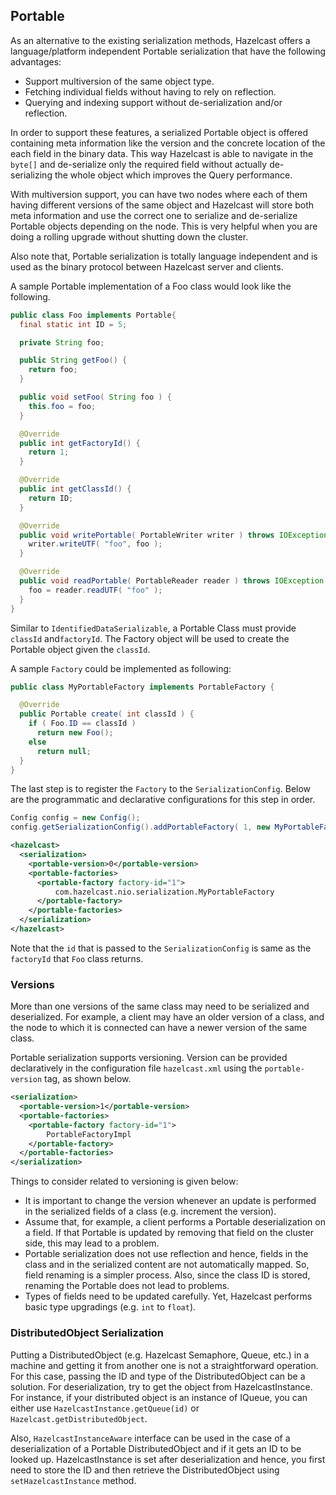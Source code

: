 


## Portable

As an alternative to the existing serialization methods, Hazelcast offers a language/platform independent Portable serialization that have the following advantages:

-   Support multiversion of the same object type.
-   Fetching individual fields without having to rely on reflection.
-   Querying and indexing support without de-serialization and/or reflection.

In order to support these features, a serialized Portable object is offered containing meta information like the version and the concrete location of the each field in the binary data. This way Hazelcast is able to navigate in the `byte[]` and de-serialize only the required field without actually de-serializing the whole object which improves the Query performance.

With multiversion support, you can have two nodes where each of them having different versions of the same object and Hazelcast will store both meta information and use the correct one to serialize and de-serialize Portable objects depending on the node. This is very helpful when you are doing a rolling upgrade without shutting down the cluster.

Also note that, Portable serialization is totally language independent and is used as the binary protocol between Hazelcast server and clients.

A sample Portable implementation of a Foo class would look like the following.

```java
public class Foo implements Portable{
  final static int ID = 5;

  private String foo;

  public String getFoo() {
    return foo;
  }

  public void setFoo( String foo ) {
    this.foo = foo;
  }

  @Override
  public int getFactoryId() {
    return 1;
  }

  @Override
  public int getClassId() {
    return ID;
  }

  @Override
  public void writePortable( PortableWriter writer ) throws IOException {
    writer.writeUTF( "foo", foo );
  }

  @Override
  public void readPortable( PortableReader reader ) throws IOException {
    foo = reader.readUTF( "foo" );
  }
}        
```

Similar to `IdentifiedDataSerializable`, a Portable Class must provide `classId` and`factoryId`. The Factory object will be used to create the Portable object given the `classId`.

A sample `Factory` could be implemented as following:

```java
public class MyPortableFactory implements PortableFactory {

  @Override
  public Portable create( int classId ) {
    if ( Foo.ID == classId )
      return new Foo();
    else
      return null;
  }
}            
```

The last step is to register the `Factory` to the `SerializationConfig`. Below are the programmatic and declarative configurations for this step in order.


```java
Config config = new Config();
config.getSerializationConfig().addPortableFactory( 1, new MyPortableFactory() );
```


```xml
<hazelcast>
  <serialization>
    <portable-version>0</portable-version>
    <portable-factories>
      <portable-factory factory-id="1">
          com.hazelcast.nio.serialization.MyPortableFactory
      </portable-factory>
    </portable-factories>
  </serialization>
</hazelcast>
```


Note that the `id` that is passed to the `SerializationConfig` is same as the `factoryId` that `Foo` class returns.

### Versions

More than one versions of the same class may need to be serialized and deserialized.  For example, a client may have an older version of a class, and the node to which it is connected can have a newer version of the same class. 

Portable serialization supports versioning. Version can be provided declaratively in the configuration file `hazelcast.xml` using the `portable-version` tag, as shown below.

```xml
<serialization>
  <portable-version>1</portable-version>
  <portable-factories>
    <portable-factory factory-id="1">
        PortableFactoryImpl
    </portable-factory>
  </portable-factories>
</serialization>
```

Things to consider related to versioning is given below:

- It is important to change the version whenever an update is performed in the serialized fields of a class (e.g. increment the version).
- Assume that, for example, a client performs a Portable deserialization on a field. If that Portable is updated by removing that field on the cluster side, this may lead to a problem.
- Portable serialization does not use reflection and hence, fields in the class and in the serialized content are not automatically mapped. So, field renaming is a simpler process. Also, since the class ID is stored, renaming the Portable does not lead to problems.
- Types of fields need to be updated carefully. Yet, Hazelcast performs basic type upgradings (e.g. `int` to `float`).

### DistributedObject Serialization

Putting a DistributedObject (e.g. Hazelcast Semaphore, Queue, etc.) in a machine and getting it from another one is not a straightforward operation. For this case, passing the ID and type of the DistributedObject can be a solution. For deserialization, try to get the object from HazelcastInstance. For instance, if your distributed object is an instance of IQueue, you can either use `HazelcastInstance.getQueue(id)` or `Hazelcast.getDistributedObject`.

Also, `HazelcastInstanceAware` interface can be used in the case of a deserialization of a Portable DistributedObject and if it gets an ID to be looked up. HazelcastInstance is set after deserialization and hence, you first need to store the ID and then retrieve the DistributedObject using `setHazelcastInstance` method. 
 


